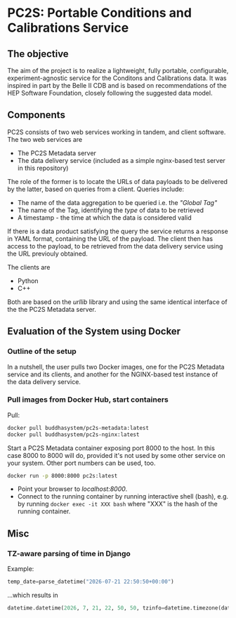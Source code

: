 # PC2S: Portable Conditions and Calibrations Service

## The objective
The aim of the project is to realize a lightweight, fully portable, configurable,
experiment-agnostic service for the Conditons and Calibrations data.
It was inspired in part by the Belle II CDB and is based on recommendations
of the HEP Software Foundation, closely following the suggested data model.

## Components

PC2S consists of two web services working in tandem, and
client software. The two web services are

* The PC2S Metadata server
* The data delivery service (included as a simple nginx-based test server in this repository)

The role of the former is to locate the URLs of data payloads to be delivered
by the latter, based on queries from a client. Queries include:

* The name of the data aggregation to be queried i.e. the *"Global Tag"*
* The name of the Tag, identifying the *type* of data to be retrieved
* A timestamp - the time at which the data is considered valid

If there is a data product satisfying the query the service returns
a response in YAML format, containing the URL of the payload. The client
then has access to the payload, to be retrieved from the data delivery service
using the URL previouly obtained.

The clients are

* Python
* C++

Both are based on the *urllib* library and using the same identical interface
of the the PC2S Metadata server.

## Evaluation of the System using Docker

### Outline of the setup

In a nutshell, the user pulls two Docker images, one for the PC2S
Metadata service and its clients, and another for the NGINX-based test
instance of the data delivery service.

### Pull images from Docker Hub, start containers

Pull:

```bash
docker pull buddhasystem/pc2s-metadata:latest
docker pull buddhasystem/pc2s-nginx:latest
```

Start a PC2S Metadata container exposing port 8000 to the host.
In this case 8000 to 8000 will do, provided it's not used by some
other service on your system. Other port numbers can be used, too.

```bash
docker run -p 8000:8000 pc2s:latest
```

* Point your browser to *localhost:8000*.
* Connect to the running container by running interactive shell (bash), e.g. by running ```docker exec -it XXX bash``` where "XXX" is the hash of the running container.

## Misc

### TZ-aware parsing of time in Django
Example:

```python
temp_date=parse_datetime("2026-07-21 22:50:50+00:00")
```

...which results in

```python
datetime.datetime(2026, 7, 21, 22, 50, 50, tzinfo=datetime.timezone(datetime.timedelta(0), '+0000'))
```

